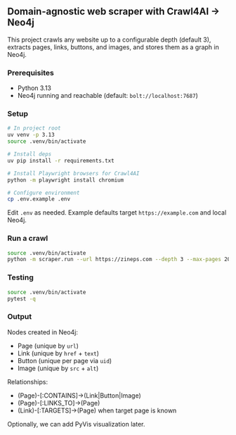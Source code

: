 ## Domain-agnostic web scraper with Crawl4AI → Neo4j

This project crawls any website up to a configurable depth (default 3), extracts pages, links, buttons, and images, and stores them as a graph in Neo4j.

### Prerequisites

- Python 3.13
- Neo4j running and reachable (default: `bolt://localhost:7687`)

### Setup

```bash
# In project root
uv venv -p 3.13
source .venv/bin/activate

# Install deps
uv pip install -r requirements.txt

# Install Playwright browsers for Crawl4AI
python -m playwright install chromium

# Configure environment
cp .env.example .env
```

Edit `.env` as needed. Example defaults target `https://example.com` and local Neo4j.

### Run a crawl

```bash
source .venv/bin/activate
python -m scraper.run --url https://zineps.com --depth 3 --max-pages 200
```

### Testing

```bash
source .venv/bin/activate
pytest -q
```

### Output

Nodes created in Neo4j:

- Page (unique by `url`)
- Link (unique by `href` + `text`)
- Button (unique per page via `uid`)
- Image (unique by `src` + `alt`)

Relationships:

- (Page)-[:CONTAINS]->(Link|Button|Image)
- (Page)-[:LINKS_TO]->(Page)
- (Link)-[:TARGETS]->(Page) when target page is known

Optionally, we can add PyVis visualization later.
